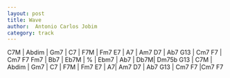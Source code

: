 ```yaml
---
layout: post
title: Wave
author:  Antonio Carlos Jobim
category: track
---
```





<canvas class="chords"  markdown="0">
C7M | Abdim | Gm7 | C7 | F7M | Fm7
E7 | A7 | Am7 D7 | Ab7  G13 | Cm7 F7 | Cm7 F7 
Fm7 | Bb7 | Eb7M | % | Ebm7 | Ab7 | Db7M| Dm75b G13 |
C7M | Abdim | Gm7 | C7 | F7M | Fm7
E7 | A7| Am7 D7 | Ab7 G13 | Cm7 F7 |Cm7 F7 
</canvas>
